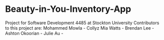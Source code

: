 # Beauty-in-You-Inventory-App
Project for Software Development 4485 at Stockton University
Contributors to this project are:
Mohammed Mowla - Collyz
Mia Watts - 
Brendan Lee - 
Ashton Okoorian - 
Julie Au - 

